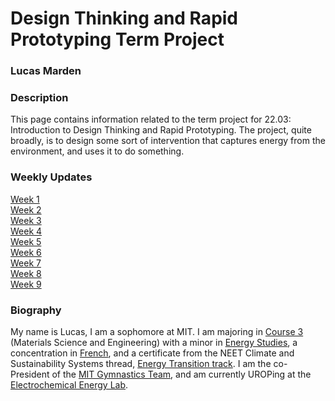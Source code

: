 # Design Thinking and Rapid Prototyping Term Project
### Lucas Marden


### Description
This page contains information related to the term project for 22.03: Introduction to Design Thinking and Rapid Prototyping. The project, quite broadly, is to design some sort of intervention that captures energy from the environment, and uses it to do something.


### Weekly Updates
[Week 1](Week_1/index.md)   
[Week 2](Week_2/index.md)   
[Week 3](Week_3/index.md)   
[Week 4](Week_4/index.md)  
[Week 5](Week_5/index.md)  
[Week 6](Week_6/index.md)  
[Week 7](Week_7/index.md)  
[Week 8](Week_8/index.md)  
[Week 9](Week_9/index.md)  

### Biography
My name is Lucas, I am a sophomore at MIT. I am majoring in [Course 3](https://dmse.mit.edu/undergraduate/programs/3) (Materials Science and Engineering) with a minor in [Energy Studies](https://energy.mit.edu/education/undergraduate/minor/), a concentration in [French](https://registrar.mit.edu/registration-academics/academic-requirements/hass-requirement/hass-concentrations), and a certificate from the NEET Climate and Sustainability Systems thread, [Energy Transition track](https://neet.mit.edu/threads/rem). I am the co-President of the [MIT Gymnastics Team](http://gymnastics.mit.edu/), and am currently UROPing at the [Electrochemical Energy Lab](https://www.rle.mit.edu/eel/).
